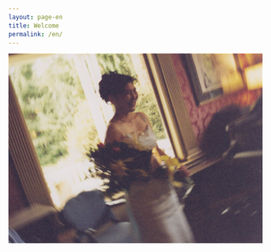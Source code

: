 ```yaml
---
layout: page-en
title: Welcome
permalink: /en/
---
```


<img src="/img/Nagisa-recital-with-piano.jpg" alt="">

